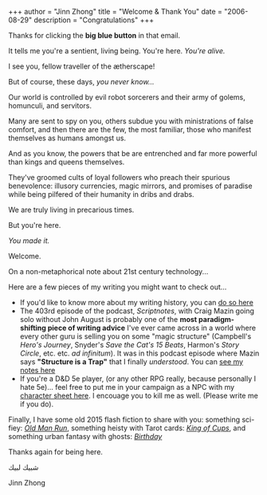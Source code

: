 +++
author = "Jinn Zhong"
title = "Welcome & Thank You"
date = "2006-08-29"
description = "Congratulations"
+++

Thanks for clicking the **big blue button** in that email. 

It tells me you're a sentient, living being. You're here. _You're alive._

I see you, fellow traveller of the ætherscape!

But of course, these days, _you never know..._

Our world is controlled by evil robot sorcerers and their army of golems, homunculi, and servitors. 

Many are sent to spy on you, others subdue you with ministrations of false comfort, and then there are the few, the most familiar, those who manifest themselves as humans amongst us. 

And as you know, the powers that be are entrenched and far more powerful than kings and queens themselves. 

They've groomed cults of loyal followers who preach their spurious benevolence: illusory currencies, magic mirrors, and promises of paradise while being pilfered of their humanity in dribs and drabs.

We are truly living in precarious times. 

But you're here. 

_You made it._

Welcome.

On a non-metaphorical note about 21st century technology...

Here are a few pieces of my writing you might want to check out...

* If you'd like to know more about my writing history, you can [do so here](https://journal.jinnzhong.com/when-i-first-wanted-to-write-sci-fi/)
* The 403rd episode of the podcast, _Scriptnotes_, with Craig Mazin going solo without John August is probably one of the **most paradigm-shifting piece of writing advice** I've ever came across in a world where every other guru is selling you on some "magic structure" (Campbell's _Hero's Journey_, Snyder's _Save the Cat's 15 Beats_, Harmon's _Story Circle_, etc. etc. _ad infinitum_). It was in this podcast episode where Mazin says **"Structure is a Trap"** that I finally _understood_. You can [see my notes here](https://journal.jinnzhong.com/scriptnotes-403-craig-mazin/)
* If you're a D&D 5e player, (or any other RPG really, because personally I hate 5e)... feel free to put me in your campaign as a NPC with my [character sheet here](https://journal.jinnzhong.com/jinn-zhong-5e/). I encouage you to kill me as well. (Please write me if you do).

Finally, I have some old 2015 flash fiction to share with you: something sci-fiey: [_Old Man Run_](https://journal.jinnzhong.com/gfp-005-old-man-run/), something heisty with Tarot cards: [_King of Cups_](https://journal.jinnzhong.com/gfp-017-the-king-of-cups/), and something urban fantasy with ghosts: [_Birthday_](https://journal.jinnzhong.com/gfp-007-birthday/)

Thanks again for being here.

شبيك لبيك

Jinn Zhong
